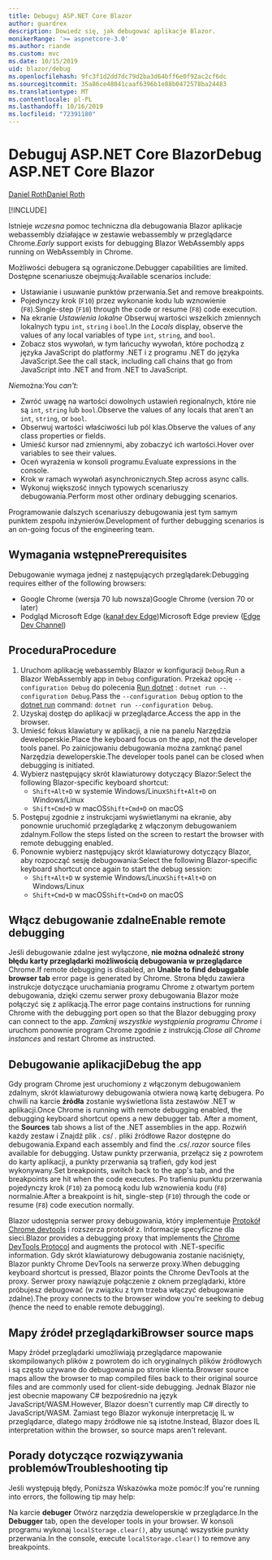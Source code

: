 ```yaml
---
title: Debuguj ASP.NET Core Blazor
author: guardrex
description: Dowiedz się, jak debugować aplikacje Blazor.
monikerRange: '>= aspnetcore-3.0'
ms.author: riande
ms.custom: mvc
ms.date: 10/15/2019
uid: blazor/debug
ms.openlocfilehash: 9fc3f1d2dd7dc79d2ba3d64bff6e0f92ac2cf6dc
ms.sourcegitcommit: 35a86ce48041caaf6396b1e88b0472578ba24483
ms.translationtype: MT
ms.contentlocale: pl-PL
ms.lasthandoff: 10/16/2019
ms.locfileid: "72391180"
---
```

# <a name="debug-aspnet-core-blazor"></a><span data-ttu-id="9e30a-103">Debuguj ASP.NET Core Blazor</span><span class="sxs-lookup"><span data-stu-id="9e30a-103">Debug ASP.NET Core Blazor</span></span>

[<span data-ttu-id="9e30a-104">Daniel Roth</span><span class="sxs-lookup"><span data-stu-id="9e30a-104">Daniel Roth</span></span>](https://github.com/danroth27)

[!INCLUDE[](~/includes/blazorwasm-preview-notice.md)]

<span data-ttu-id="9e30a-105">Istnieje *wczesna* pomoc techniczna dla debugowania Blazor aplikacje webassembly działające w zestawie webassembly w przeglądarce Chrome.</span><span class="sxs-lookup"><span data-stu-id="9e30a-105">*Early* support exists for debugging Blazor WebAssembly apps running on WebAssembly in Chrome.</span></span>

<span data-ttu-id="9e30a-106">Możliwości debugera są ograniczone.</span><span class="sxs-lookup"><span data-stu-id="9e30a-106">Debugger capabilities are limited.</span></span> <span data-ttu-id="9e30a-107">Dostępne scenariusze obejmują:</span><span class="sxs-lookup"><span data-stu-id="9e30a-107">Available scenarios include:</span></span>

* <span data-ttu-id="9e30a-108">Ustawianie i usuwanie punktów przerwania.</span><span class="sxs-lookup"><span data-stu-id="9e30a-108">Set and remove breakpoints.</span></span>
* <span data-ttu-id="9e30a-109">Pojedynczy krok (`F10`) przez wykonanie kodu lub wznowienie (`F8`).</span><span class="sxs-lookup"><span data-stu-id="9e30a-109">Single-step (`F10`) through the code or resume (`F8`) code execution.</span></span>
* <span data-ttu-id="9e30a-110">Na ekranie *Ustawienia lokalne* Obserwuj wartości wszelkich zmiennych lokalnych typu `int`, `string` i `bool`.</span><span class="sxs-lookup"><span data-stu-id="9e30a-110">In the *Locals* display, observe the values of any local variables of type `int`, `string`, and `bool`.</span></span>
* <span data-ttu-id="9e30a-111">Zobacz stos wywołań, w tym łańcuchy wywołań, które pochodzą z języka JavaScript do platformy .NET i z programu .NET do języka JavaScript.</span><span class="sxs-lookup"><span data-stu-id="9e30a-111">See the call stack, including call chains that go from JavaScript into .NET and from .NET to JavaScript.</span></span>

<span data-ttu-id="9e30a-112">*Nie*można:</span><span class="sxs-lookup"><span data-stu-id="9e30a-112">You *can't*:</span></span>

* <span data-ttu-id="9e30a-113">Zwróć uwagę na wartości dowolnych ustawień regionalnych, które nie są `int`, `string` lub `bool`.</span><span class="sxs-lookup"><span data-stu-id="9e30a-113">Observe the values of any locals that aren't an `int`, `string`, or `bool`.</span></span>
* <span data-ttu-id="9e30a-114">Obserwuj wartości właściwości lub pól klas.</span><span class="sxs-lookup"><span data-stu-id="9e30a-114">Observe the values of any class properties or fields.</span></span>
* <span data-ttu-id="9e30a-115">Umieść kursor nad zmiennymi, aby zobaczyć ich wartości.</span><span class="sxs-lookup"><span data-stu-id="9e30a-115">Hover over variables to see their values.</span></span>
* <span data-ttu-id="9e30a-116">Oceń wyrażenia w konsoli programu.</span><span class="sxs-lookup"><span data-stu-id="9e30a-116">Evaluate expressions in the console.</span></span>
* <span data-ttu-id="9e30a-117">Krok w ramach wywołań asynchronicznych.</span><span class="sxs-lookup"><span data-stu-id="9e30a-117">Step across async calls.</span></span>
* <span data-ttu-id="9e30a-118">Wykonuj większość innych typowych scenariuszy debugowania.</span><span class="sxs-lookup"><span data-stu-id="9e30a-118">Perform most other ordinary debugging scenarios.</span></span>

<span data-ttu-id="9e30a-119">Programowanie dalszych scenariuszy debugowania jest tym samym punktem zespołu inżynierów.</span><span class="sxs-lookup"><span data-stu-id="9e30a-119">Development of further debugging scenarios is an on-going focus of the engineering team.</span></span>

## <a name="prerequisites"></a><span data-ttu-id="9e30a-120">Wymagania wstępne</span><span class="sxs-lookup"><span data-stu-id="9e30a-120">Prerequisites</span></span>

<span data-ttu-id="9e30a-121">Debugowanie wymaga jednej z następujących przeglądarek:</span><span class="sxs-lookup"><span data-stu-id="9e30a-121">Debugging requires either of the following browsers:</span></span>

* <span data-ttu-id="9e30a-122">Google Chrome (wersja 70 lub nowsza)</span><span class="sxs-lookup"><span data-stu-id="9e30a-122">Google Chrome (version 70 or later)</span></span>
* <span data-ttu-id="9e30a-123">Podgląd Microsoft Edge ([kanał dev Edge](https://www.microsoftedgeinsider.com))</span><span class="sxs-lookup"><span data-stu-id="9e30a-123">Microsoft Edge preview ([Edge Dev Channel](https://www.microsoftedgeinsider.com))</span></span>

## <a name="procedure"></a><span data-ttu-id="9e30a-124">Procedura</span><span class="sxs-lookup"><span data-stu-id="9e30a-124">Procedure</span></span>

1. <span data-ttu-id="9e30a-125">Uruchom aplikację webassembly Blazor w konfiguracji `Debug`.</span><span class="sxs-lookup"><span data-stu-id="9e30a-125">Run a Blazor WebAssembly app in `Debug` configuration.</span></span> <span data-ttu-id="9e30a-126">Przekaż opcję `--configuration Debug` do polecenia [Run dotnet](/dotnet/core/tools/dotnet-run) : `dotnet run --configuration Debug`.</span><span class="sxs-lookup"><span data-stu-id="9e30a-126">Pass the `--configuration Debug` option to the [dotnet run](/dotnet/core/tools/dotnet-run) command: `dotnet run --configuration Debug`.</span></span>
1. <span data-ttu-id="9e30a-127">Uzyskaj dostęp do aplikacji w przeglądarce.</span><span class="sxs-lookup"><span data-stu-id="9e30a-127">Access the app in the browser.</span></span>
1. <span data-ttu-id="9e30a-128">Umieść fokus klawiatury w aplikacji, a nie na panelu Narzędzia deweloperskie.</span><span class="sxs-lookup"><span data-stu-id="9e30a-128">Place the keyboard focus on the app, not the developer tools panel.</span></span> <span data-ttu-id="9e30a-129">Po zainicjowaniu debugowania można zamknąć panel Narzędzia deweloperskie.</span><span class="sxs-lookup"><span data-stu-id="9e30a-129">The developer tools panel can be closed when debugging is initiated.</span></span>
1. <span data-ttu-id="9e30a-130">Wybierz następujący skrót klawiaturowy dotyczący Blazor:</span><span class="sxs-lookup"><span data-stu-id="9e30a-130">Select the following Blazor-specific keyboard shortcut:</span></span>
   * <span data-ttu-id="9e30a-131">`Shift+Alt+D` w systemie Windows/Linux</span><span class="sxs-lookup"><span data-stu-id="9e30a-131">`Shift+Alt+D` on Windows/Linux</span></span>
   * <span data-ttu-id="9e30a-132">`Shift+Cmd+D` w macOS</span><span class="sxs-lookup"><span data-stu-id="9e30a-132">`Shift+Cmd+D` on macOS</span></span>
1. <span data-ttu-id="9e30a-133">Postępuj zgodnie z instrukcjami wyświetlanymi na ekranie, aby ponownie uruchomić przeglądarkę z włączonym debugowaniem zdalnym.</span><span class="sxs-lookup"><span data-stu-id="9e30a-133">Follow the steps listed on the screen to restart the browser with remote debugging enabled.</span></span>
1. <span data-ttu-id="9e30a-134">Ponownie wybierz następujący skrót klawiaturowy dotyczący Blazor, aby rozpocząć sesję debugowania:</span><span class="sxs-lookup"><span data-stu-id="9e30a-134">Select the following Blazor-specific keyboard shortcut once again to start the debug session:</span></span>
   * <span data-ttu-id="9e30a-135">`Shift+Alt+D` w systemie Windows/Linux</span><span class="sxs-lookup"><span data-stu-id="9e30a-135">`Shift+Alt+D` on Windows/Linux</span></span>
   * <span data-ttu-id="9e30a-136">`Shift+Cmd+D` w macOS</span><span class="sxs-lookup"><span data-stu-id="9e30a-136">`Shift+Cmd+D` on macOS</span></span>

## <a name="enable-remote-debugging"></a><span data-ttu-id="9e30a-137">Włącz debugowanie zdalne</span><span class="sxs-lookup"><span data-stu-id="9e30a-137">Enable remote debugging</span></span>

<span data-ttu-id="9e30a-138">Jeśli debugowanie zdalne jest wyłączone, **nie można odnaleźć strony błędu karty przeglądarki możliwością debugowania w przeglądarce** Chrome.</span><span class="sxs-lookup"><span data-stu-id="9e30a-138">If remote debugging is disabled, an **Unable to find debuggable browser tab** error page is generated by Chrome.</span></span> <span data-ttu-id="9e30a-139">Strona błędu zawiera instrukcje dotyczące uruchamiania programu Chrome z otwartym portem debugowania, dzięki czemu serwer proxy debugowania Blazor może połączyć się z aplikacją.</span><span class="sxs-lookup"><span data-stu-id="9e30a-139">The error page contains instructions for running Chrome with the debugging port open so that the Blazor debugging proxy can connect to the app.</span></span> <span data-ttu-id="9e30a-140">*Zamknij wszystkie wystąpienia programu Chrome* i uruchom ponownie program Chrome zgodnie z instrukcją.</span><span class="sxs-lookup"><span data-stu-id="9e30a-140">*Close all Chrome instances* and restart Chrome as instructed.</span></span>

## <a name="debug-the-app"></a><span data-ttu-id="9e30a-141">Debugowanie aplikacji</span><span class="sxs-lookup"><span data-stu-id="9e30a-141">Debug the app</span></span>

<span data-ttu-id="9e30a-142">Gdy program Chrome jest uruchomiony z włączonym debugowaniem zdalnym, skrót klawiaturowy debugowania otwiera nową kartę debugera. Po chwili na karcie **źródła** zostanie wyświetlona lista zestawów .NET w aplikacji.</span><span class="sxs-lookup"><span data-stu-id="9e30a-142">Once Chrome is running with remote debugging enabled, the debugging keyboard shortcut opens a new debugger tab. After a moment, the **Sources** tab shows a list of the .NET assemblies in the app.</span></span> <span data-ttu-id="9e30a-143">Rozwiń każdy zestaw i Znajdź plik *. cs*/ *.* pliki źródłowe Razor dostępne do debugowania.</span><span class="sxs-lookup"><span data-stu-id="9e30a-143">Expand each assembly and find the *.cs*/*.razor* source files available for debugging.</span></span> <span data-ttu-id="9e30a-144">Ustaw punkty przerwania, przełącz się z powrotem do karty aplikacji, a punkty przerwania są trafień, gdy kod jest wykonywany.</span><span class="sxs-lookup"><span data-stu-id="9e30a-144">Set breakpoints, switch back to the app's tab, and the breakpoints are hit when the code executes.</span></span> <span data-ttu-id="9e30a-145">Po trafieniu punktu przerwania pojedynczy krok (`F10`) za pomocą kodu lub wznowienia kodu (`F8`) normalnie.</span><span class="sxs-lookup"><span data-stu-id="9e30a-145">After a breakpoint is hit, single-step (`F10`) through the code or resume (`F8`) code execution normally.</span></span>

<span data-ttu-id="9e30a-146">Blazor udostępnia serwer proxy debugowania, który implementuje [Protokół Chrome devtools](https://chromedevtools.github.io/devtools-protocol/) i rozszerza protokół z. Informacje specyficzne dla sieci.</span><span class="sxs-lookup"><span data-stu-id="9e30a-146">Blazor provides a debugging proxy that implements the [Chrome DevTools Protocol](https://chromedevtools.github.io/devtools-protocol/) and augments the protocol with .NET-specific information.</span></span> <span data-ttu-id="9e30a-147">Gdy skrót klawiaturowy debugowania zostanie naciśnięty, Blazor punkty Chrome DevTools na serwerze proxy.</span><span class="sxs-lookup"><span data-stu-id="9e30a-147">When debugging keyboard shortcut is pressed, Blazor points the Chrome DevTools at the proxy.</span></span> <span data-ttu-id="9e30a-148">Serwer proxy nawiązuje połączenie z oknem przeglądarki, które próbujesz debugować (w związku z tym trzeba włączyć debugowanie zdalne).</span><span class="sxs-lookup"><span data-stu-id="9e30a-148">The proxy connects to the browser window you're seeking to debug (hence the need to enable remote debugging).</span></span>

## <a name="browser-source-maps"></a><span data-ttu-id="9e30a-149">Mapy źródeł przeglądarki</span><span class="sxs-lookup"><span data-stu-id="9e30a-149">Browser source maps</span></span>

<span data-ttu-id="9e30a-150">Mapy źródeł przeglądarki umożliwiają przeglądarce mapowanie skompilowanych plików z powrotem do ich oryginalnych plików źródłowych i są często używane do debugowania po stronie klienta.</span><span class="sxs-lookup"><span data-stu-id="9e30a-150">Browser source maps allow the browser to map compiled files back to their original source files and are commonly used for client-side debugging.</span></span> <span data-ttu-id="9e30a-151">Jednak Blazor nie jest obecnie mapowany C# bezpośrednio na język JavaScript/WASM.</span><span class="sxs-lookup"><span data-stu-id="9e30a-151">However, Blazor doesn't currently map C# directly to JavaScript/WASM.</span></span> <span data-ttu-id="9e30a-152">Zamiast tego Blazor wykonuje interpretację IL w przeglądarce, dlatego mapy źródłowe nie są istotne.</span><span class="sxs-lookup"><span data-stu-id="9e30a-152">Instead, Blazor does IL interpretation within the browser, so source maps aren't relevant.</span></span>

## <a name="troubleshooting-tip"></a><span data-ttu-id="9e30a-153">Porady dotyczące rozwiązywania problemów</span><span class="sxs-lookup"><span data-stu-id="9e30a-153">Troubleshooting tip</span></span>

<span data-ttu-id="9e30a-154">Jeśli występują błędy, Poniższa Wskazówka może pomóc:</span><span class="sxs-lookup"><span data-stu-id="9e30a-154">If you're running into errors, the following tip may help:</span></span>

<span data-ttu-id="9e30a-155">Na karcie **debuger** Otwórz narzędzia deweloperskie w przeglądarce.</span><span class="sxs-lookup"><span data-stu-id="9e30a-155">In the **Debugger** tab, open the developer tools in your browser.</span></span> <span data-ttu-id="9e30a-156">W konsoli programu wykonaj `localStorage.clear()`, aby usunąć wszystkie punkty przerwania.</span><span class="sxs-lookup"><span data-stu-id="9e30a-156">In the console, execute `localStorage.clear()` to remove any breakpoints.</span></span>
